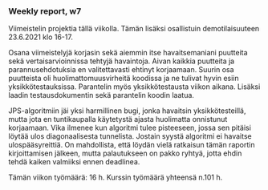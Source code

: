 ### Weekly report, w7

Viimeistelin projektia tällä viikolla. Tämän lisäksi osallistuin demotilaisuuteen 23.6.2021 klo 16-17.

Osana viimeistelyjä korjasin sekä aiemmin itse havaitsemaniani puutteita sekä vertaisarvioinnissa tehtyjä havaintoja. Aivan kaikkia puutteita ja parannusehdotuksia en valitettavasti ehtinyt korjaamaan. Suurin osa puutteista oli huolimattomuusvirheitä koodissa ja ne tulivat hyvin esiin yksikkötestauksissa. Parantelin myös yksikkötestausta viikon aikana. Lisäksi laadin testausdokumentin sekä parantelin koodin laatua.

JPS-algoritmiin jäi yksi harmillinen bugi, jonka havaitsin yksikkötesteillä, mutta jota en tuntikaupalla käytetystä ajasta huolimatta onnistunut korjaamaan. Vika ilmenee kun algoritmi tulee pisteeseen, jossa sen pitäisi löytää ulos diagonaalisesta tunnelista. Jostain syystä algoritmi ei havaitse ulospääsyreittiä. On mahdollista, että löydän vielä ratkaisun tämän raportin kirjoittamisen jälkeen, mutta palautukseen on pakko ryhtyä, jotta ehdin tehdä kaiken valmiiksi ennen deadlinea.

Tämän viikon työmäärä: 16 h. Kurssin työmäärä yhteensä n.101 h.